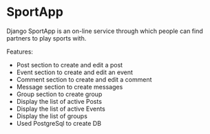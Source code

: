 # SportApp
Django SportApp is an on-line service through which people can find partners to play sports with.

Features:
- Post section to create and edit a post
- Event section to create and edit an event
- Comment section to create and edit a comment
- Message section to create messages
- Group section to create group
- Display the list of active Posts
- Display the list of active Events
- Display the list of groups
- Used PostgreSql to create DB

